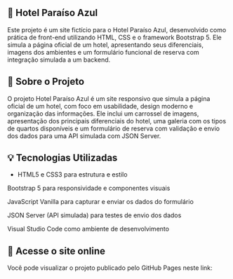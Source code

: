 ## 🌴 Hotel Paraíso Azul

Este projeto é um site fictício para o Hotel Paraíso Azul, desenvolvido como prática de front-end utilizando HTML, CSS e o framework Bootstrap 5. Ele simula a página oficial de um hotel, apresentando seus diferenciais, imagens dos ambientes e um formulário funcional de reserva com integração simulada a um backend.


## 📄 Sobre o Projeto

O projeto Hotel Paraíso Azul é um site responsivo que simula a página oficial de um hotel, com foco em usabilidade, design moderno e organização das informações. Ele inclui um carrossel de imagens, apresentação dos principais diferenciais do hotel, uma galeria com os tipos de quartos disponíveis e um formulário de reserva com validação e envio dos dados para uma API simulada com JSON Server.


## 💡 Tecnologias Utilizadas

* HTML5 e CSS3 para estrutura e estilo

Bootstrap 5 para responsividade e componentes visuais

JavaScript Vanilla para capturar e enviar os dados do formulário

JSON Server (API simulada) para testes de envio dos dados

Visual Studio Code como ambiente de desenvolvimento


## 🚀 Acesse o site online
Você pode visualizar o projeto publicado pelo GitHub Pages neste link:

